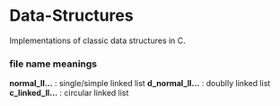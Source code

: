 # Data-Structures
Implementations of classic data structures in C.

### file name meanings
**normal_ll...**   : single/simple linked list
**d_normal_ll...** : doublly linked list
**c_linked_ll...** : circular linked list
